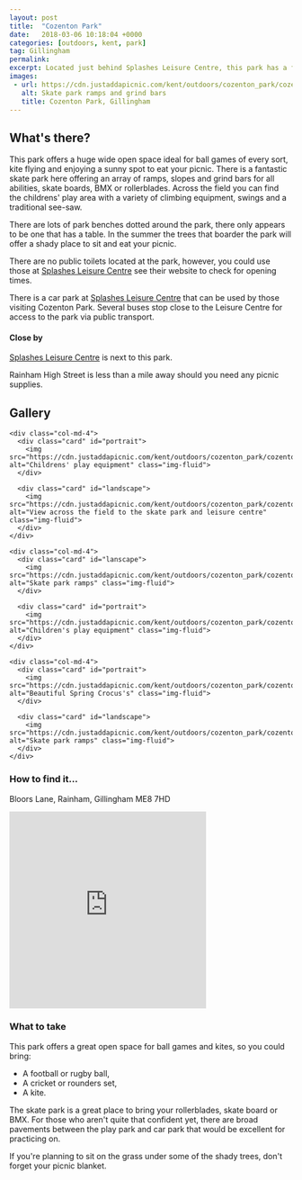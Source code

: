 ```yaml
---
layout: post
title:  "Cozenton Park"
date:   2018-03-06 10:18:04 +0000
categories: [outdoors, kent, park]
tag: Gillingham
permalink: 
excerpt: Located just behind Splashes Leisure Centre, this park has a fantastic skate park, wide open spaces for ball games and some lovely play equipment for the little ones.  In Spring look out for a wave of multicoloured Crocus's alongside the main footpath.
images:
 - url: https://cdn.justaddapicnic.com/kent/outdoors/cozenton_park/cozenton1.jpg 
   alt: Skate park ramps and grind bars
   title: Cozenton Park, Gillingham
---
```


## What's there?

This park offers a huge wide open space ideal for ball games of every sort, kite flying and enjoying a sunny spot to eat your picnic.  There is a fantastic skate park here offering an array of ramps, slopes and grind bars for all abilities, skate boards, BMX or rollerblades.  Across the field you can find the childrens' play area with a variety of climbing equipment, swings and a traditional see-saw.

There are lots of park benches dotted around the park, there only appears to be one that has a table.  In the summer the trees that boarder the park will offer a shady place to sit and eat your picnic.

There are no public toilets located at the park, however, you could use those at [Splashes Leisure Centre](https://www.medway.gov.uk/leisurecultureandsport/sportscentres/splashessportscentre.aspx) see their website to check for opening times.

There is a car park at [Splashes Leisure Centre](https://www.medway.gov.uk/leisurecultureandsport/sportscentres/splashessportscentre.aspx) that can be used by those visiting Cozenton Park.  Several buses stop close to the Leisure Centre for access to the park via public transport.

#### Close by

[Splashes Leisure Centre](https://www.medway.gov.uk/leisurecultureandsport/sportscentres/splashessportscentre.aspx) is next to this park.

Rainham High Street is less than a mile away should you need any picnic supplies.

## Gallery

<div class="container">

  <div class="row">

    <div class="col-md-4">
      <div class="card" id="portrait">
        <img src="https://cdn.justaddapicnic.com/kent/outdoors/cozenton_park/cozenton4.jpg" alt="Childrens' play equipment" class="img-fluid">
      </div>

      <div class="card" id="landscape">
        <img src="https://cdn.justaddapicnic.com/kent/outdoors/cozenton_park/cozenton6.jpg" alt="View across the field to the skate park and leisure centre" class="img-fluid">
      </div>  
    </div>

    <div class="col-md-4">
      <div class="card" id="lanscape">
        <img src="https://cdn.justaddapicnic.com/kent/outdoors/cozenton_park/cozenton3.jpg" alt="Skate park ramps" class="img-fluid">
      </div>

      <div class="card" id="portrait">
        <img src="https://cdn.justaddapicnic.com/kent/outdoors/cozenton_park/cozenton5.jpg" alt="Children's play equipment" class="img-fluid">
      </div>
    </div>

    <div class="col-md-4">
      <div class="card" id="portrait">
        <img src="https://cdn.justaddapicnic.com/kent/outdoors/cozenton_park/cozenton7.jpg" alt="Beautiful Spring Crocus's" class="img-fluid">
      </div>

      <div class="card" id="landscape">
        <img src="https://cdn.justaddapicnic.com/kent/outdoors/cozenton_park/cozenton1.jpg" alt="Skate park ramps" class="img-fluid">
      </div>
    </div>

  </div>      
</div>


### How to find it...
Bloors Lane, Rainham, Gillingham ME8 7HD

<iframe src="https://www.google.com/maps/embed?pb=!1m18!1m12!1m3!1d2490.9030338478155!2d0.5963121134971711!3d51.368079265693616!2m3!1f0!2f0!3f0!3m2!1i1024!2i768!4f13.1!3m3!1m2!1s0x47d8d2e80976ab49%3A0xebc5a222ba6d7fd8!2sRainham+Skatepark!5e0!3m2!1sen!2suk!4v1520332302562" width="350" height="350" frameborder="0" style="border:0" allowfullscreen></iframe>

### What to take
This park offers a great open space for ball games and kites, so you could bring:
* A football or rugby ball,
* A cricket or rounders set, 
* A kite.

The skate park is a great place to bring your rollerblades, skate board or BMX.  For those who aren't quite that confident yet, there are broad pavements between the play park and car park that would be excellent for practicing on.

If you're planning to sit on the grass under some of the shady trees, don't forget your picnic blanket.

